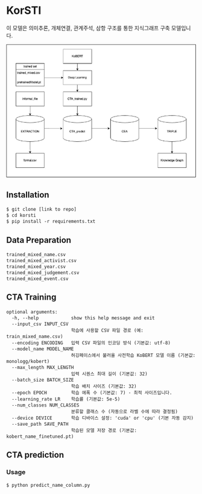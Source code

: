 # KorSTI



이 모델은 의미추론, 개체연결, 관계주석, 삼항 구조를 통한 지식그래프 구축 모델입니다.


![STI_diagram](https://github.com/hoonZeee/STI/blob/main/STI_diagram.jpg)




## Installation

```console
$ git clone [link to repo]
$ cd korsti
$ pip install -r requirements.txt
```


## Data Preparation


```console
trained_mixed_name.csv
trained_mixed_activist.csv
trained_mixed_year.csv
trained_mixed_judgement.csv
trained_mixed_event.csv
```



## CTA Training



```console
optional arguments:
  -h, --help            show this help message and exit
  --input_csv INPUT_CSV
                        학습에 사용할 CSV 파일 경로 (예: train_mixed_name.csv)
  --encoding ENCODING   입력 CSV 파일의 인코딩 방식 (기본값: utf-8)
  --model_name MODEL_NAME
                        허깅페이스에서 불러올 사전학습 KoBERT 모델 이름 (기본값: monologg/kobert)
  --max_length MAX_LENGTH
                        입력 시퀀스 최대 길이 (기본값: 32)
  --batch_size BATCH_SIZE
                        학습 배치 사이즈 (기본값: 32)
  --epoch EPOCH         학습 에폭 수 (기본값: 7) - 최적 사이즈입니다.
  --learning_rate LR    학습률 (기본값: 5e-5)
  --num_classes NUM_CLASSES
                        분류할 클래스 수 (자동으로 라벨 수에 따라 결정됨)
  --device DEVICE       학습 디바이스 설정: 'cuda' or 'cpu' (기본 자동 감지)
  --save_path SAVE_PATH
                        학습된 모델 저장 경로 (기본값: kobert_name_finetuned.pt)
```


## CTA prediction

### Usage

```console
$ python predict_name_column.py
```


